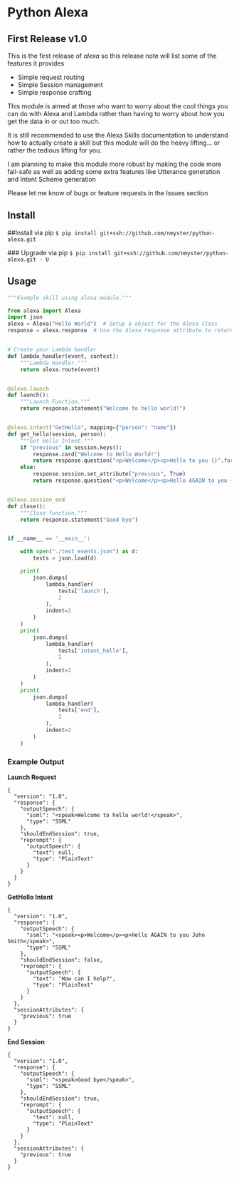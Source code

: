 # Python Alexa
## First Release v1.0

This is the first release of *alexa* so this release note will list some of the features it provides

* Simple request routing
* Simple Session management
* Simple response crafting

This module is aimed at those who want to worry about the cool things you can do with Alexa and Lambda rather than having to worry about how you get the data in or out too much.

It is still recommended to use the Alexa Skills documentation to understand how to actually create a skill but this module will do the heavy lifting... or rather the tedious lifting for you.

I am planning to make this module more robust by making the code more fail-safe as well as adding some extra features like Utterance generation and Intent Scheme generation

Please let me know of bugs or feature requests in the Issues section

## Install
##Install via pip
`$ pip install git+ssh://github.com/nmyster/python-alexa.git`

### Upgrade via pip
`$ pip install git+ssh://github.com/nmyster/python-alexa.git - U`

## Usage
```python
"""Example skill using alexa module."""

from alexa import Alexa
import json
alexa = Alexa("Hello World")  # Setup a object for the Alexa class
response = alexa.response  # Use the Alexa response attribute to return responses


# Create your Lambda handler
def lambda_handler(event, context):
    """Lambda Handler."""
    return alexa.route(event)


@alexa.launch
def launch():
    """Launch Function."""
    return response.statement("Welcome to hello world!")


@alexa.intent("GetHello", mapping={"person": "name"})
def get_hello(session, person):
    """Get Hello Intent."""
    if "previous" in session.keys():
        response.card("Welcome to Hello World!")
        return response.question("<p>Welcome</p><p>Hello to you {}".format(person))
    else:
        response.session.set_attribute("previous", True)
        return response.question("<p>Welcome</p><p>Hello AGAIN to you {}".format(person))


@alexa.session_end
def close():
    """Close function."""
    return response.statement("Good bye")


if __name__ == '__main__':

    with open("./test_events.json") as d:
        tests = json.load(d)

    print(
        json.dumps(
            lambda_handler(
                tests['launch'],
                2
            ),
            indent=2
        )
    )
    print(
        json.dumps(
            lambda_handler(
                tests['intent_hello'],
                2
            ),
            indent=2
        )
    )
    print(
        json.dumps(
            lambda_handler(
                tests['end'],
                2
            ),
            indent=2
        )
    )

```

### Example Output
**Launch Request**
```
{
  "version": "1.0", 
  "response": {
    "outputSpeech": {
      "ssml": "<speak>Welcome to hello world!</speak>", 
      "type": "SSML"
    }, 
    "shouldEndSession": true, 
    "reprompt": {
      "outputSpeech": {
        "text": null, 
        "type": "PlainText"
      }
    }
  }
}
```

**GetHello Intent**
```
{
  "version": "1.0", 
  "response": {
    "outputSpeech": {
      "ssml": "<speak><p>Welcome</p><p>Hello AGAIN to you John Smith</speak>", 
      "type": "SSML"
    }, 
    "shouldEndSession": false, 
    "reprompt": {
      "outputSpeech": {
        "text": "How can I help?", 
        "type": "PlainText"
      }
    }
  }, 
  "sessionAttributes": {
    "previous": true
  }
}
````

**End Session**
```
{
  "version": "1.0", 
  "response": {
    "outputSpeech": {
      "ssml": "<speak>Good bye</speak>", 
      "type": "SSML"
    }, 
    "shouldEndSession": true, 
    "reprompt": {
      "outputSpeech": {
        "text": null, 
        "type": "PlainText"
      }
    }
  }, 
  "sessionAttributes": {
    "previous": true
  }
}
```
